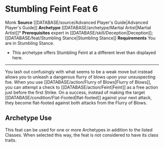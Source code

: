 ﻿---
feat: Stumbling Feint
id: '1744'
level: '6'
name: Stumbling Feint
prerequisite: Expert in [[DATABASE/skill/Deception|Deception]] ; [[DATABASE/feat/Stumbling
  Stance|Stumbling Stance]]
rarity: Common
requirement: You are in Stumbling Stance.
source: '[[DATABASE/source/Advanced Player''s Guide|Advanced Player''s Guide]]'
trait:
- '[[DATABASE/trait/Monk|Monk]]'
type: Feat

---
# Stumbling Feint <span class="item-type">Feat 6</span>

<span class="item-trait">Monk</span>
**Source** [[DATABASE/source/Advanced Player's Guide|Advanced Player's Guide]] 
**Archetype** [[DATABASE/archetype/Martial Artist|Martial Artist]]*
**Prerequisites** expert in [[DATABASE/skill/Deception|Deception]]; [[DATABASE/feat/Stumbling Stance|Stumbling Stance]]
**Requirements** You are in Stumbling Stance.
* This archetype offers Stumbling Feint at a different level than displayed here.

---
You lash out confusingly with what seems to be a weak move but instead allows you to unleash a dangerous flurry of blows upon your unsuspecting foe. When you use [[DATABASE/action/Flurry of Blows|Flurry of Blows]], you can attempt a check to [[DATABASE/action/Feint|Feint]] as a free action just before the first Strike. On a success, instead of making the target [[DATABASE/condition/Flat-Footed|flat-footed]] against your next attack, they become flat-footed against both attacks from the Flurry of Blows.

## Archetype Use

This feat can be used for one or more Archetypes in addition to the listed Classes. When selected this way, the feat is not considered to have its class traits.